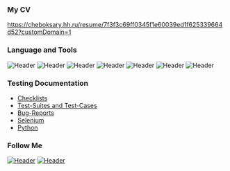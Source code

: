 ### My CV
<https://cheboksary.hh.ru/resume/7f3f3c69ff0345f1e60039ed1f625339664d52?customDomain=1>

### Language and Tools
![Header](https://img.shields.io/badge/Jira-090909?style=for-the-badge&logo=jira&logoColor=136be1)
![Header](https://img.shields.io/badge/Postman-090909?style=for-the-badge&logo=postman&logoColor=f76935)
![Header](https://img.shields.io/badge/Github-090909?style=for-the-badge&logo=github&logoColor=8cc4d7)
![Header](https://img.shields.io/badge/DevTools-090909?style=for-the-badge&logo=googlechrome&logoColor=2674f2)
![Header](https://img.shields.io/badge/-Python-black?logo=Python&style=social)
![Header](https://img.shields.io/badge/selenium-43B02A.svg?&style=for-the-badge&logo=selenium&logoColor=white)
![Header](https://img.shields.io/badge/MySQL-090909?style=for-the-badge&logo=mysql&logoColor=00618a)

### Testing Documentation
- [Checklists](https://github.com/Echelon1207/checklist.git)
- [Test-Suites and Test-Cases](https://github.com/Echelon1207/test-cases.git)
- [Bug-Reports](https://github.com/Echelon1207/bug-reports.git)
- [Selenium](https://github.com/Echelon1207/Selenium.git)
- [Python](https://github.com/Echelon1207/Python_course_skillbox.git)

### Follow Me
[![Header](https://img.shields.io/badge/Instagram-090909?style=for-the-badge&logo=instagram&logoColor=9939a3)](https://www.instagram.com/anastasiya_niko_/)
[![Header](https://img.shields.io/badge/Telegram-090909?style=for-the-badge&logo=telegram&logoColor=31a5db)](https://t.me/anastasiya_nikoo)
